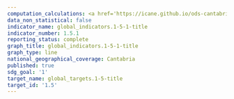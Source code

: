 ```yaml
---
computation_calculations: <a href='https://icane.github.io/ods-cantabria/assets/pdf/1.5.1.1.pdf' target='_blank'>Número de personas muertas directamente atribuido a desastres por cada 100.000 habitantes</a>
data_non_statistical: false
indicator_name: global_indicators.1-5-1-title
indicator_number: 1.5.1
reporting_status: complete
graph_title: global_indicators.1-5-1-title
graph_type: line
national_geographical_coverage: Cantabria
published: true
sdg_goal: '1'
target_name: global_targets.1-5-title
target_id: '1.5'
---
```

